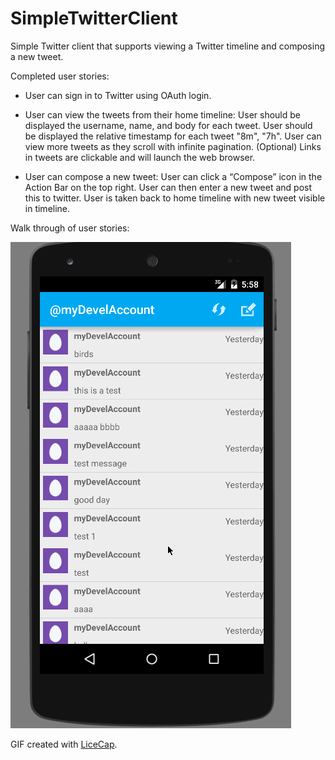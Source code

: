 # SimpleTwitterClient
Simple Twitter client that supports viewing a Twitter timeline and composing a new tweet.

Completed user stories:
- User can sign in to Twitter using OAuth login.

- User can view the tweets from their home timeline:
  User should be displayed the username, name, and body for each tweet.
  User should be displayed the relative timestamp for each tweet "8m", "7h".
  User can view more tweets as they scroll with infinite pagination.
  (Optional) Links in tweets are clickable and will launch the web browser.

- User can compose a new tweet:
  User can click a “Compose” icon in the Action Bar on the top right.
  User can then enter a new tweet and post this to twitter.
  User is taken back to home timeline with new tweet visible in timeline.

Walk through of user stories:

![Video Walkthrough](SimpleTwitterClient.gif)

GIF created with [LiceCap](http://www.cockos.com/licecap/).

    



    
